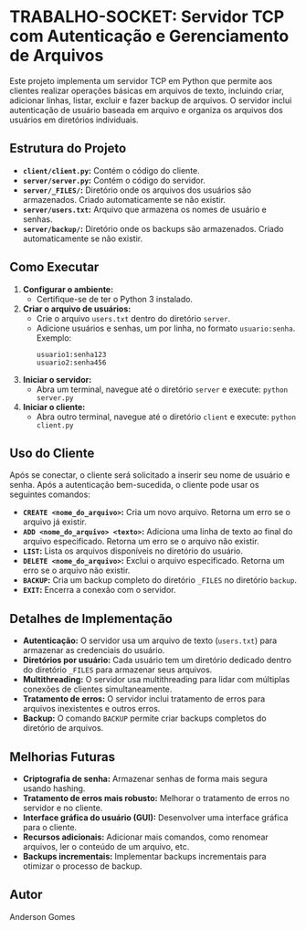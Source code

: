 # TRABALHO-SOCKET: Servidor TCP com Autenticação e Gerenciamento de Arquivos

Este projeto implementa um servidor TCP em Python que permite aos clientes realizar operações básicas em arquivos de texto, incluindo criar, adicionar linhas, listar, excluir e fazer backup de arquivos. O servidor inclui autenticação de usuário baseada em arquivo e organiza os arquivos dos usuários em diretórios individuais.

## Estrutura do Projeto

* **`client/client.py`:** Contém o código do cliente.
* **`server/server.py`:** Contém o código do servidor.
* **`server/_FILES/`:** Diretório onde os arquivos dos usuários são armazenados. Criado automaticamente se não existir.
* **`server/users.txt`:** Arquivo que armazena os nomes de usuário e senhas.
* **`server/backup/`:** Diretório onde os backups são armazenados. Criado automaticamente se não existir.


## Como Executar

1. **Configurar o ambiente:**
    * Certifique-se de ter o Python 3 instalado.
2. **Criar o arquivo de usuários:**
    * Crie o arquivo `users.txt` dentro do diretório `server`.
    * Adicione usuários e senhas, um por linha, no formato `usuario:senha`. Exemplo:
        ```
        usuario1:senha123
        usuario2:senha456
        ```
3. **Iniciar o servidor:**
    * Abra um terminal, navegue até o diretório `server` e execute: `python server.py`
4. **Iniciar o cliente:**
    * Abra outro terminal, navegue até o diretório `client` e execute: `python client.py`

## Uso do Cliente

Após se conectar, o cliente será solicitado a inserir seu nome de usuário e senha. Após a autenticação bem-sucedida, o cliente pode usar os seguintes comandos:

* **`CREATE <nome_do_arquivo>`:** Cria um novo arquivo.  Retorna um erro se o arquivo já existir.
* **`ADD <nome_do_arquivo> <texto>`:** Adiciona uma linha de texto ao final do arquivo especificado. Retorna um erro se o arquivo não existir.
* **`LIST`:** Lista os arquivos disponíveis no diretório do usuário.
* **`DELETE <nome_do_arquivo>`:** Exclui o arquivo especificado. Retorna um erro se o arquivo não existir.
* **`BACKUP`:** Cria um backup completo do diretório `_FILES` no diretório `backup`.
* **`EXIT`:** Encerra a conexão com o servidor.

## Detalhes de Implementação

* **Autenticação:** O servidor usa um arquivo de texto (`users.txt`) para armazenar as credenciais do usuário.
* **Diretórios por usuário:** Cada usuário tem um diretório dedicado dentro do diretório `_FILES` para armazenar seus arquivos.
* **Multithreading:** O servidor usa multithreading para lidar com múltiplas conexões de clientes simultaneamente.
* **Tratamento de erros:** O servidor inclui tratamento de erros para arquivos inexistentes e outros erros.
* **Backup:** O comando `BACKUP` permite criar backups completos do diretório de arquivos.

## Melhorias Futuras

* **Criptografia de senha:** Armazenar senhas de forma mais segura usando hashing.
* **Tratamento de erros mais robusto:** Melhorar o tratamento de erros no servidor e no cliente.
* **Interface gráfica do usuário (GUI):** Desenvolver uma interface gráfica para o cliente.
* **Recursos adicionais:** Adicionar mais comandos, como renomear arquivos, ler o conteúdo de um arquivo, etc.
* **Backups incrementais:** Implementar backups incrementais para otimizar o processo de backup.

## Autor

Anderson Gomes
